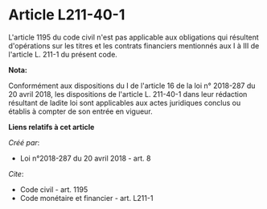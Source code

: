 # Article L211-40-1

L'article 1195 du code civil n'est pas applicable aux obligations qui résultent d'opérations sur les titres et les contrats
financiers mentionnés aux I à III de l'article L. 211-1 du présent code.

**Nota:**

Conformément aux dispositions du I de l'article 16 de la loi n° 2018-287 du 20 avril 2018, les dispositions de l'article L.
211-40-1 dans leur rédaction résultant de ladite loi sont applicables aux actes juridiques conclus ou établis à compter de
son entrée en vigueur.

**Liens relatifs à cet article**

_Créé par_:

  - Loi n°2018-287 du 20 avril 2018 - art. 8

_Cite_:

  - Code civil - art. 1195
  - Code monétaire et financier - art. L211-1
